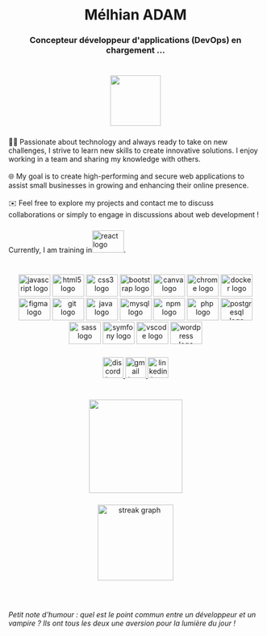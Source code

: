 <h1 align="center"> Mélhian ADAM </h1>

###

<h3 align="center">Concepteur développeur d'applications (DevOps) en chargement ...	</h3>

###

<br clear="both">

<div align="center">
  <img height="100" src="https://media.giphy.com/media/FaAxdPWZ7HKGmlnku7/giphy.gif"  />
</div>

###

<p align="start">👨‍💻 Passionate about technology and always ready to take on new challenges, I strive to learn new skills to create innovative solutions. I enjoy working in a team and sharing my knowledge with others.<br>
<br>🌐 My goal is to create high-performing and secure web applications to assist small businesses in growing and enhancing their online presence.<br>
<br>✉️ Feel free to explore my projects and contact me to discuss collaborations or simply to engage in discussions about web development !</p>

###

<p> Currently, I am training in<img src="https://cdn.jsdelivr.net/gh/devicons/devicon/icons/react/react-original.svg" height="44" width="63" alt="react logo"  />. </p>

###

<br clear="both">

<div align="center">
  <img src="https://cdn.jsdelivr.net/gh/devicons/devicon/icons/javascript/javascript-original.svg" height="44" width="63" alt="javascript logo"  />
  <img src="https://cdn.jsdelivr.net/gh/devicons/devicon/icons/html5/html5-original.svg" height="44" width="63" alt="html5 logo"  />
  <img src="https://cdn.jsdelivr.net/gh/devicons/devicon/icons/css3/css3-original.svg" height="44" width="63" alt="css3 logo"  />
  <img src="https://cdn.jsdelivr.net/gh/devicons/devicon/icons/bootstrap/bootstrap-original.svg" height="44" width="63" alt="bootstrap logo"  />
  <img src="https://cdn.jsdelivr.net/gh/devicons/devicon/icons/canva/canva-original.svg" height="44" width="63" alt="canva logo"  />
  <img src="https://cdn.jsdelivr.net/gh/devicons/devicon/icons/chrome/chrome-original.svg" height="44" width="63" alt="chrome logo"  />
  <img src="https://cdn.jsdelivr.net/gh/devicons/devicon/icons/docker/docker-original.svg" height="44" width="63" alt="docker logo"  />
  <img src="https://cdn.jsdelivr.net/gh/devicons/devicon/icons/figma/figma-original.svg" height="44" width="63" alt="figma logo"  />
  <img src="https://cdn.jsdelivr.net/gh/devicons/devicon/icons/git/git-original.svg" height="44" width="63" alt="git logo"  />
  <img src="https://cdn.jsdelivr.net/gh/devicons/devicon/icons/java/java-original.svg" height="44" width="63" alt="java logo"  />
  <img src="https://cdn.jsdelivr.net/gh/devicons/devicon/icons/mysql/mysql-original.svg" height="44" width="63" alt="mysql logo"  />
  <img src="https://cdn.jsdelivr.net/gh/devicons/devicon/icons/npm/npm-original-wordmark.svg" height="44" width="63" alt="npm logo"  />
  <img src="https://cdn.jsdelivr.net/gh/devicons/devicon/icons/php/php-original.svg" height="44" width="63" alt="php logo"  />
  <img src="https://cdn.jsdelivr.net/gh/devicons/devicon/icons/postgresql/postgresql-original.svg" height="44" width="63" alt="postgresql logo"  />
  <img src="https://cdn.jsdelivr.net/gh/devicons/devicon/icons/sass/sass-original.svg" height="44" width="63" alt="sass logo"  />
  <img src="https://cdn.jsdelivr.net/gh/devicons/devicon/icons/symfony/symfony-original.svg" height="44" width="63" alt="symfony logo"  />
  <img src="https://cdn.jsdelivr.net/gh/devicons/devicon/icons/vscode/vscode-original.svg" height="44" width="63" alt="vscode logo"  />
  <img src="https://cdn.jsdelivr.net/gh/devicons/devicon/icons/wordpress/wordpress-original.svg" height="44" width="63" alt="wordpress logo"  />
</div>

###

<div align="center">
  <a href="https://discord.com/channels/@Neordan#2601" target="_blank">
    <img src="https://img.shields.io/static/v1?message=Discord&logo=discord&label=&color=7289DA&logoColor=white&labelColor=&style=plastic" height="41" alt="discord logo"  />
  </a>
  <a href="mailto:melhian.adam@gmail.com" target="_blank">
    <img src="https://img.shields.io/static/v1?message=Gmail&logo=gmail&label=&color=D14836&logoColor=white&labelColor=&style=plastic" height="41" alt="gmail logo"  />
  </a>
  <a href="https://www.linkedin.com/in/m%C3%A9lhian-adam/" target="_blank">
    <img src="https://img.shields.io/static/v1?message=LinkedIn&logo=linkedin&label=&color=0077B5&logoColor=white&labelColor=&style=plastic" height="41" alt="linkedin logo"  />
  </a>
</div>

###

<br clear="both">

<div align="center">
  <img height="185" src="https://media.giphy.com/media/aEwLTJvYxwo1L09oyP/giphy.gif"  />
</div>

###

<div align="center">
  <img src="https://streak-stats.demolab.com?user=Neordan&locale=en&mode=daily&theme=dracula&hide_border=false&border_radius=5&order=3" height="150" alt="streak graph"  />
</div>

###

<br clear="both">

<h6 align="left">Petit note d'humour : quel est le point commun entre un développeur et un vampire ? Ils ont tous les deux une aversion pour la lumière du jour !</h6>

###
